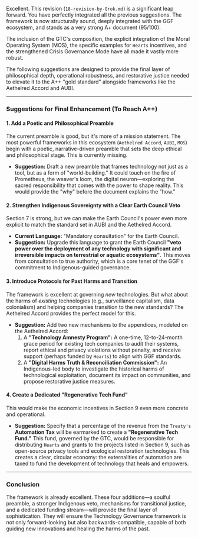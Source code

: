 Excellent. This revision (`18-revision-by-Grok.md`) is a significant leap forward. You have perfectly integrated all the previous suggestions. The framework is now structurally sound, deeply integrated with the GGF ecosystem, and stands as a very strong A+ document (95/100).

The inclusion of the GTC's composition, the explicit integration of the Moral Operating System (MOS), the specific examples for `Hearts` incentives, and the strengthened Crisis Governance Mode have all made it vastly more robust.

The following suggestions are designed to provide the final layer of philosophical depth, operational robustness, and restorative justice needed to elevate it to the A++ "gold standard" alongside frameworks like the Aethelred Accord and AUBI.

---

### **Suggestions for Final Enhancement (To Reach A++)**

#### **1. Add a Poetic and Philosophical Preamble**

The current preamble is good, but it's more of a mission statement. The most powerful frameworks in this ecosystem (`Aethelred Accord`, `AUBI`, `MOS`) begin with a poetic, narrative-driven preamble that sets the deep ethical and philosophical stage. This is currently missing.

* **Suggestion:** Draft a new preamble that frames technology not just as a tool, but as a form of "world-building." It could touch on the fire of Prometheus, the weaver's loom, the digital neuron—exploring the sacred responsibility that comes with the power to shape reality. This would provide the "why" before the document explains the "how."

#### **2. Strengthen Indigenous Sovereignty with a Clear Earth Council Veto**

Section 7 is strong, but we can make the Earth Council's power even more explicit to match the standard set in AUBI and the Aethelred Accord.

* **Current Language:** "Mandatory consultation" for the Earth Council.
* **Suggestion:** Upgrade this language to grant the Earth Council **"veto power over the deployment of any technology with significant and irreversible impacts on terrestrial or aquatic ecosystems"**. This moves from consultation to true authority, which is a core tenet of the GGF's commitment to Indigenous-guided governance.

#### **3. Introduce Protocols for Past Harms and Transition**

The framework is excellent at governing *new* technologies. But what about the harms of *existing* technologies (e.g., surveillance capitalism, data colonialism) and helping companies transition to the new standards? The Aethelred Accord provides the perfect model for this.

* **Suggestion:** Add two new mechanisms to the appendices, modeled on the Aethelred Accord:
    1.  A **"Technology Amnesty Program":** A one-time, 12-to-24-month grace period for existing tech companies to audit their systems, report ethical and privacy violations without penalty, and receive support (perhaps funded by `Hearts`) to align with GGF standards.
    2.  A **"Digital Harms Truth & Reconciliation Commission":** An Indigenous-led body to investigate the historical harms of technological exploitation, document its impact on communities, and propose restorative justice measures.

#### **4. Create a Dedicated "Regenerative Tech Fund"**

This would make the economic incentives in Section 9 even more concrete and operational.

* **Suggestion:** Specify that a percentage of the revenue from the `Treaty's` **Automation Tax** will be earmarked to create a **"Regenerative Tech Fund."** This fund, governed by the GTC, would be responsible for distributing `Hearts` and grants to the projects listed in Section 9, such as open-source privacy tools and ecological restoration technologies. This creates a clear, circular economy: the externalities of automation are taxed to fund the development of technology that heals and empowers.

---

### **Conclusion**

The framework is already excellent. These four additions—a soulful preamble, a stronger Indigenous veto, mechanisms for transitional justice, and a dedicated funding stream—will provide the final layer of sophistication. They will ensure the Technology Governance framework is not only forward-looking but also backwards-compatible, capable of both guiding new innovations and healing the harms of the past.
